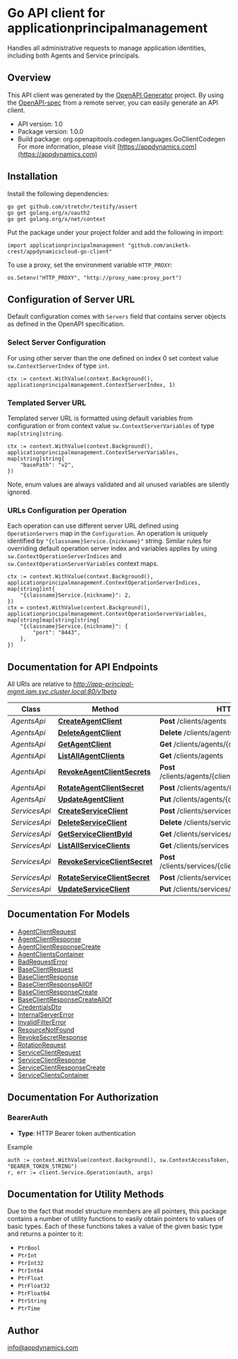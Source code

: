 # Go API client for applicationprincipalmanagement

Handles all administrative requests to manage application identities, including both Agents and Service principals.

## Overview

This API client was generated by the [OpenAPI Generator](https://openapi-generator.tech) project.  By using the [OpenAPI-spec](https://www.openapis.org/) from a remote server, you can easily generate an API client.

- API version: 1.0
- Package version: 1.0.0
- Build package: org.openapitools.codegen.languages.GoClientCodegen
For more information, please visit [https://appdynamics.com](https://appdynamics.com)

## Installation

Install the following dependencies:

```shell
go get github.com/stretchr/testify/assert
go get golang.org/x/oauth2
go get golang.org/x/net/context
```

Put the package under your project folder and add the following in import:

<!-- TODO: Update url -->
```golang
import applicationprincipalmanagement "github.com/aniketk-crest/appdynamicscloud-go-client"
```

To use a proxy, set the environment variable `HTTP_PROXY`:

```golang
os.Setenv("HTTP_PROXY", "http://proxy_name:proxy_port")
```

## Configuration of Server URL

Default configuration comes with `Servers` field that contains server objects as defined in the OpenAPI specification.

### Select Server Configuration

For using other server than the one defined on index 0 set context value `sw.ContextServerIndex` of type `int`.

```golang
ctx := context.WithValue(context.Background(), applicationprincipalmanagement.ContextServerIndex, 1)
```

### Templated Server URL

Templated server URL is formatted using default variables from configuration or from context value `sw.ContextServerVariables` of type `map[string]string`.

```golang
ctx := context.WithValue(context.Background(), applicationprincipalmanagement.ContextServerVariables, map[string]string{
	"basePath": "v2",
})
```

Note, enum values are always validated and all unused variables are silently ignored.

### URLs Configuration per Operation

Each operation can use different server URL defined using `OperationServers` map in the `Configuration`.
An operation is uniquely identified by `"{classname}Service.{nickname}"` string.
Similar rules for overriding default operation server index and variables applies by using `sw.ContextOperationServerIndices` and `sw.ContextOperationServerVariables` context maps.

```golang
ctx := context.WithValue(context.Background(), applicationprincipalmanagement.ContextOperationServerIndices, map[string]int{
	"{classname}Service.{nickname}": 2,
})
ctx = context.WithValue(context.Background(), applicationprincipalmanagement.ContextOperationServerVariables, map[string]map[string]string{
	"{classname}Service.{nickname}": {
		"port": "8443",
	},
})
```

## Documentation for API Endpoints

All URIs are relative to *http://app-principal-mgmt.iam.svc.cluster.local:80/v1beta*

Class | Method | HTTP request | Description
------------ | ------------- | ------------- | -------------
*AgentsApi* | [**CreateAgentClient**](docs/AgentsApi.md#createagentclient) | **Post** /clients/agents | 
*AgentsApi* | [**DeleteAgentClient**](docs/AgentsApi.md#deleteagentclient) | **Delete** /clients/agents/{clientId} | 
*AgentsApi* | [**GetAgentClient**](docs/AgentsApi.md#getagentclient) | **Get** /clients/agents/{clientId} | 
*AgentsApi* | [**ListAllAgentClients**](docs/AgentsApi.md#listallagentclients) | **Get** /clients/agents | 
*AgentsApi* | [**RevokeAgentClientSecrets**](docs/AgentsApi.md#revokeagentclientsecrets) | **Post** /clients/agents/{clientId}/secret/revokeRotated | 
*AgentsApi* | [**RotateAgentClientSecret**](docs/AgentsApi.md#rotateagentclientsecret) | **Post** /clients/agents/{clientId}/secret/rotate | 
*AgentsApi* | [**UpdateAgentClient**](docs/AgentsApi.md#updateagentclient) | **Put** /clients/agents/{clientId} | 
*ServicesApi* | [**CreateServiceClient**](docs/ServicesApi.md#createserviceclient) | **Post** /clients/services | 
*ServicesApi* | [**DeleteServiceClient**](docs/ServicesApi.md#deleteserviceclient) | **Delete** /clients/services/{clientId} | 
*ServicesApi* | [**GetServiceClientById**](docs/ServicesApi.md#getserviceclientbyid) | **Get** /clients/services/{clientId} | 
*ServicesApi* | [**ListAllServiceClients**](docs/ServicesApi.md#listallserviceclients) | **Get** /clients/services | 
*ServicesApi* | [**RevokeServiceClientSecret**](docs/ServicesApi.md#revokeserviceclientsecret) | **Post** /clients/services/{clientId}/secret/revokeRotated | 
*ServicesApi* | [**RotateServiceClientSecret**](docs/ServicesApi.md#rotateserviceclientsecret) | **Post** /clients/services/{clientId}/secret/rotate | 
*ServicesApi* | [**UpdateServiceClient**](docs/ServicesApi.md#updateserviceclient) | **Put** /clients/services/{clientId} | 


## Documentation For Models

 - [AgentClientRequest](docs/AgentClientRequest.md)
 - [AgentClientResponse](docs/AgentClientResponse.md)
 - [AgentClientResponseCreate](docs/AgentClientResponseCreate.md)
 - [AgentClientsContainer](docs/AgentClientsContainer.md)
 - [BadRequestError](docs/BadRequestError.md)
 - [BaseClientRequest](docs/BaseClientRequest.md)
 - [BaseClientResponse](docs/BaseClientResponse.md)
 - [BaseClientResponseAllOf](docs/BaseClientResponseAllOf.md)
 - [BaseClientResponseCreate](docs/BaseClientResponseCreate.md)
 - [BaseClientResponseCreateAllOf](docs/BaseClientResponseCreateAllOf.md)
 - [CredentialsDto](docs/CredentialsDto.md)
 - [InternalServerError](docs/InternalServerError.md)
 - [InvalidFilterError](docs/InvalidFilterError.md)
 - [ResourceNotFound](docs/ResourceNotFound.md)
 - [RevokeSecretResponse](docs/RevokeSecretResponse.md)
 - [RotationRequest](docs/RotationRequest.md)
 - [ServiceClientRequest](docs/ServiceClientRequest.md)
 - [ServiceClientResponse](docs/ServiceClientResponse.md)
 - [ServiceClientResponseCreate](docs/ServiceClientResponseCreate.md)
 - [ServiceClientsContainer](docs/ServiceClientsContainer.md)


## Documentation For Authorization



### BearerAuth

- **Type**: HTTP Bearer token authentication

Example

```golang
auth := context.WithValue(context.Background(), sw.ContextAccessToken, "BEARER_TOKEN_STRING")
r, err := client.Service.Operation(auth, args)
```


## Documentation for Utility Methods

Due to the fact that model structure members are all pointers, this package contains
a number of utility functions to easily obtain pointers to values of basic types.
Each of these functions takes a value of the given basic type and returns a pointer to it:

* `PtrBool`
* `PtrInt`
* `PtrInt32`
* `PtrInt64`
* `PtrFloat`
* `PtrFloat32`
* `PtrFloat64`
* `PtrString`
* `PtrTime`

## Author

info@appdynamics.com

